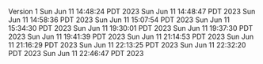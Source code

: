 Version
1
Sun Jun 11 14:48:24 PDT 2023
Sun Jun 11 14:48:47 PDT 2023
Sun Jun 11 14:58:36 PDT 2023
Sun Jun 11 15:07:54 PDT 2023
Sun Jun 11 15:34:30 PDT 2023
Sun Jun 11 19:30:01 PDT 2023
Sun Jun 11 19:37:30 PDT 2023
Sun Jun 11 19:41:39 PDT 2023
Sun Jun 11 21:14:53 PDT 2023
Sun Jun 11 21:16:29 PDT 2023
Sun Jun 11 22:13:25 PDT 2023
Sun Jun 11 22:32:20 PDT 2023
Sun Jun 11 22:46:47 PDT 2023
